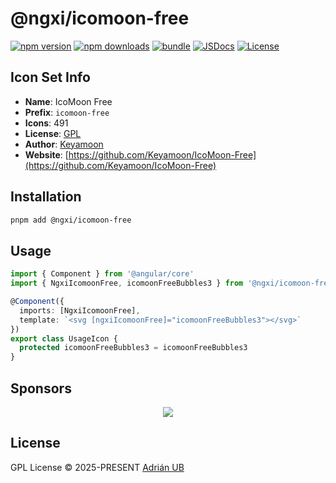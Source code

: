 # @ngxi/icomoon-free

[![npm version][npm-version-src]][npm-version-href]
[![npm downloads][npm-downloads-src]][npm-downloads-href]
[![bundle][bundle-src]][bundle-href]
[![JSDocs][jsdocs-src]][jsdocs-href]
[![License][license-src]][license-href]

## Icon Set Info

- **Name**: IcoMoon Free
- **Prefix**: `icomoon-free`
- **Icons**: 491
- **License**: [GPL](https://www.gnu.org/licenses/gpl.html)
- **Author**: [Keyamoon](https://github.com/Keyamoon/IcoMoon-Free)
- **Website**: [https://github.com/Keyamoon/IcoMoon-Free](https://github.com/Keyamoon/IcoMoon-Free)

## Installation

```sh
pnpm add @ngxi/icomoon-free
```

## Usage

```ts
import { Component } from '@angular/core'
import { NgxiIcomoonFree, icomoonFreeBubbles3 } from '@ngxi/icomoon-free'

@Component({
  imports: [NgxiIcomoonFree],
  template: `<svg [ngxiIcomoonFree]="icomoonFreeBubbles3"></svg>`
})
export class UsageIcon {
  protected icomoonFreeBubbles3 = icomoonFreeBubbles3
}
```

## Sponsors

<p align="center">
  <a href="https://cdn.jsdelivr.net/gh/adrian-ub/static/sponsors.svg">
    <img src='https://cdn.jsdelivr.net/gh/adrian-ub/static/sponsors.svg'/>
  </a>
</p>

## License

GPL License © 2025-PRESENT [Adrián UB](https://github.com/adrian-ub)

<!-- Badges -->

[npm-version-src]: https://img.shields.io/npm/v/@ngxi/icomoon-free?style=flat&colorA=080f12&colorB=1fa669
[npm-version-href]: https://npmjs.com/package/@ngxi/icomoon-free
[npm-downloads-src]: https://img.shields.io/npm/dm/@ngxi/icomoon-free?style=flat&colorA=080f12&colorB=1fa669
[npm-downloads-href]: https://npmjs.com/package/@ngxi/icomoon-free
[bundle-src]: https://img.shields.io/bundlephobia/minzip/@ngxi/icomoon-free?style=flat&colorA=080f12&colorB=1fa669&label=minzip
[bundle-href]: https://bundlephobia.com/result?p=@ngxi/icomoon-free
[license-src]: https://img.shields.io/npm/l/@ngxi/icomoon-free?style=flat&colorA=080f12&colorB=1fa669
[license-href]: https://github.com/adrian-ub/ngxi/blob/main/LICENSE
[jsdocs-src]: https://img.shields.io/badge/jsdocs-reference-080f12?style=flat&colorA=080f12&colorB=1fa669
[jsdocs-href]: https://www.jsdocs.io/package/@ngxi/icomoon-free

